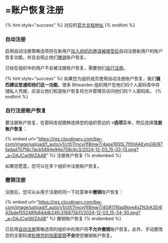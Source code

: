 # =账户恢复注册

{% hint style="success" %}
对应的[官方文档地址](https://bitwarden.com/help/account-recovery-enrollment/)
{% endhint %}

### 自动注册 <a href="#automatic-enrollment" id="automatic-enrollment"></a>

启用自动注册策略选项将在新用户[加入组织的邀请被接受后](../user-management.md#accept)自动注册新用户的账户恢复功能。并且会阻止他们[撤销](about-account-recovery.md#withdraw-enrollment)账户恢复。

已经在组织中的用户不会被注册账户恢复，需要他们[自行注册](about-account-recovery.md#self-enroll-in-password-reset)。

{% hint style="success" %}
如果您为组织成员使用自动注册账户恢复，我们**强烈建议您通知他们这一功能**。很多 Bitwarden 组织用户在他们的个人密码库中存储私人凭据，应该让他们知道账户恢复将允许管理员访问他们的个人密码库。
{% endhint %}

### 自行注册账户恢复 <a href="#self-enroll-in-account-recovery" id="self-enroll-in-account-recovery"></a>

要注册账户恢复，在密码库视图种选择您的组织旁边的 **≡选项**菜单，然后选择**注册账户恢复**：

{% embed url="https://res.cloudinary.com/bw-com/image/upload/f_auto/v1/ctf/7rncvj1f8mw7/4ape19S5L7lf0tAAEyInGR/87fadad707f8c7acb5894e94e758c6c3/2024-12-03_15-33-13.png?_a=DAJCwlWIZAAB" %}
注册账户恢复
{% endembed %}

如果您愿意，您可以在多个组织中注册账户恢复。

### 撤销注册 <a href="#withdraw-enrollment" id="withdraw-enrollment"></a>

注册后，您可以从用于注册的同一下拉菜单中**撤销**账户恢复：

{% embed url="https://res.cloudinary.com/bw-com/image/upload/f_auto/v1/ctf/7rncvj1f8mw7/4GR176lad9pre4sZN3rA35/642bdef55248fb84ddb24fc316875b11/2024-12-03_15-34-30.png?_a=DAJCwlWIZAAB" %}
撤销账户恢复
{% endembed %}

已启用[自动注册](about-account-recovery.md#automatic-enrollment)策略选项的组织中的用户将**不允许撤销**账户恢复。此外，手动更改您的主密码或[轮换您的加密密钥](../../../security/encryption/encryption-key-rotation.md)**不会**使您撤销账户恢复。
